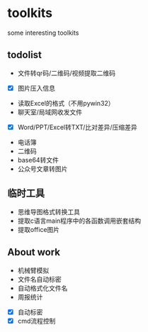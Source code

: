 # toolkits
some interesting toolkits

## todolist
- 文件转qr码/二维码/视频提取二维码
- [x] 图片压入信息
- 读取Excel的格式（不用pywin32）
- 聊天室/局域网收发文件
- [x] Word/PPT/Excel转TXT/比对差异/压缩差异
- 电话簿
- 二维码
- base64转文件
- 公众号文章转图片

## 临时工具
- 思维导图格式转换工具
- 提取c语言main程序中的各函数调用嵌套结构
- 提取office图片

## About work
- 机械臂模拟
- 文件名自动标密
- 自动格式化文件名
- 周报统计
- [x] 自动标密
- [x] cmd流程控制
